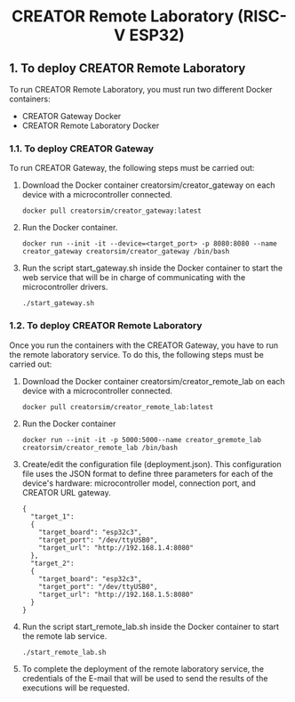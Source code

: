 <html>
 <h1 align="center">CREATOR Remote Laboratory (RISC-V ESP32)</h1>
</html>

## 1. To deploy CREATOR Remote Laboratory

  To run CREATOR Remote Laboratory, you must run two different Docker containers:

  * CREATOR Gateway Docker
  * CREATOR Remote Laboratory Docker


  ### 1.1. To deploy CREATOR Gateway

  To run CREATOR Gateway, the following steps must be carried out:

  1. Download the Docker container creatorsim/creator_gateway on each device with a microcontroller connected.
     
     ```
     docker pull creatorsim/creator_gateway:latest
     ```

  2. Run the Docker container.

     ```
     docker run --init -it --device=<target_port> -p 8080:8080 --name creator_gateway creatorsim/creator_gateway /bin/bash
     ```

  3. Run the script start_gateway.sh inside the Docker container to start the web service that will be in charge of communicating with the microcontroller drivers.

     ```
     ./start_gateway.sh
     ```



  ### 1.2. To deploy CREATOR Remote Laboratory

  Once you run the containers with the CREATOR Gateway, you have to run the remote laboratory service. To do this, the following steps must be carried out:

  1. Download the Docker container creatorsim/creator_remote_lab on each device with a microcontroller connected.
     
     ```
     docker pull creatorsim/creator_remote_lab:latest
     ```

  2. Run the Docker container

     ```
     docker run --init -it -p 5000:5000--name creator_gremote_lab creatorsim/creator_remote_lab /bin/bash
     ```
 
  3. Create/edit the configuration file (deployment.json). This configuration file uses the JSON format to define three parameters for each of the device's hardware: microcontroller model, connection port, and CREATOR URL gateway.

     ```
     {
       "target_1":
       {
         "target_board": "esp32c3",
         "target_port": "/dev/ttyUSB0",
         "target_url": "http://192.168.1.4:8080"
       },
       "target_2":
       {
         "target_board": "esp32c3",
         "target_port": "/dev/ttyUSB0",
         "target_url": "http://192.168.1.5:8080"
       }
     }
     ```

  4. Run the script start_remote_lab.sh inside the Docker container to start the remote lab service.

     ```
     ./start_remote_lab.sh
     ```
  
  5. To complete the deployment of the remote laboratory service, the credentials of the E-mail that will be used to send the results of the executions will be requested.
